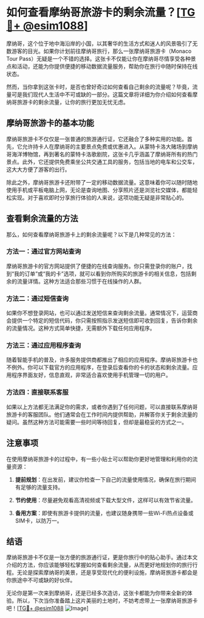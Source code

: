 # 如何查看摩纳哥旅游卡的剩余流量？[[TG💪+ @esim1088](https://t.me/s/esim1088)]

摩纳哥，这个位于地中海沿岸的小国，以其奢华的生活方式和迷人的风景吸引了无数游客的目光。如果你计划前往摩纳哥旅行，那么一张摩纳哥旅游卡（Monaco Tour Pass）无疑是一个不错的选择。这张卡不仅能让你在摩纳哥尽情享受各种景点和活动，还能为你提供便捷的移动数据流量服务，帮助你在旅行中随时保持在线状态。

然而，当你拿到这张卡时，是否也曾好奇过如何查看自己剩余的流量呢？毕竟，流量可是我们现代人生活中不可或缺的一部分。这篇文章将详细为你介绍如何查看摩纳哥旅游卡的剩余流量，让你的旅行更加无忧无虑。

## 摩纳哥旅游卡的基本功能

摩纳哥旅游卡不仅仅是一张普通的旅游通行证，它还融合了多种实用的功能。首先，它允许持卡人在摩纳哥的主要景点免费或优惠进入。从蒙特卡洛大赌场到摩纳哥海洋博物馆，再到著名的蒙特卡洛歌剧院，这张卡几乎涵盖了摩纳哥所有的热门景点。此外，它还提供免费乘坐公共交通工具的服务，包括当地的电车和公交车，这大大方便了游客的出行。

除此之外，摩纳哥旅游卡还附带了一定的移动数据流量。这意味着你可以随时随地使用手机或平板电脑上网，无论是查询地图、分享照片还是浏览社交媒体，都能轻松实现。对于喜欢即时分享旅行体验的人来说，这项功能无疑是非常贴心的。

## 查看剩余流量的方法

那么，如何查看摩纳哥旅游卡上的剩余流量呢？以下是几种常见的方法：

### 方法一：通过官方网站查询

摩纳哥旅游卡的官方网站提供了便捷的在线查询服务。你只需登录你的账户，找到“我的订单”或“我的卡”选项，就可以看到你所购买的旅游卡的相关信息，包括剩余的流量详情。这种方法适合那些习惯于在线操作的人群。

### 方法二：通过短信查询

如果你不想登录网站，也可以通过发送短信来查询剩余流量。通常情况下，运营商会提供一个特定的短信代码，你只需按照指示发送短信即可收到回复，告诉你剩余的流量情况。这种方式简单快捷，无需额外下载任何应用程序。

### 方法三：通过应用程序查询

随着智能手机的普及，许多服务提供商都推出了相应的应用程序。摩纳哥旅游卡也不例外。你可以下载官方的应用程序，在登录后查看你的卡的状态和剩余流量。应用程序界面友好，信息直观，非常适合喜欢使用手机管理一切的用户。

### 方法四：直接联系客服

如果以上方法都无法满足你的需求，或者你遇到了任何问题，可以直接联系摩纳哥旅游卡的客服团队。他们通常会在工作时间内提供帮助，并解答你关于剩余流量的疑问。虽然这种方法可能需要一些时间等待回复，但却是最稳妥的方式之一。

## 注意事项

在使用摩纳哥旅游卡的过程中，有一些小贴士可以帮助你更好地管理和利用你的流量资源：

1. **提前规划**：在出发前，建议你检查一下自己的流量使用情况，确保在旅行期间有足够的流量支持。
   
2. **节约使用**：尽量避免观看高清视频或下载大型文件，这样可以有效节省流量。

3. **备用方案**：即使有旅游卡提供的流量，也建议随身携带一些Wi-Fi热点设备或SIM卡，以防万一。

## 结语

摩纳哥旅游卡不仅是一张方便的旅游通行证，更是你旅行中的贴心助手。通过本文介绍的方法，你应该能够轻松掌握如何查看剩余流量，从而更好地规划你的旅行行程。无论是探索摩纳哥的美景，还是享受现代化的便利设施，摩纳哥旅游卡都会是你旅途中不可或缺的好伙伴。

无论你是第一次来到摩纳哥，还是已经多次造访，这张卡都能为你带来全新的体验。所以，下次当你准备踏上这片美丽的土地时，不妨考虑带上一张摩纳哥旅游卡吧！[[TG💪+ @esim1088](https://t.me/s/esim1088) ![Image](https://i.postimg.cc/4NQfJmqS/Snipaste-2025-05-13-00-14-12.png)]